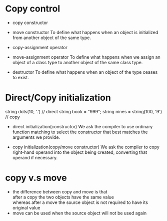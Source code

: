 # Copy control

- copy constructor
- move constructor
To define what happens when an object is initialized
from another object of the same type.

- copy-assignment operator
- move-assignment operator
To define what happens when we assign an object of a class type
to another object of the same class type.

- destructor
To define what happens when an object of the type ceases to exist.

# Direct/Copy initialization

string dots(10, '.')  // direct
string book = "999";
string nines = string(100, '9')  // copy

- direct initialization(constructor)
We ask the compiler to use ordinary function matching to select the
constructor that best matches the arguments we provide.

- copy initialization(copy/move constructor)
We ask the compiler to copy right-hand operand into the object being created,
converting that operand if necessary.


# copy v.s move
- the difference between copy and move is that<br>
  after a copy the two objects have the same value<br>
  whereas after a move the source object is not required to have its original value
- move can be used when the source object will not be used again   
